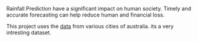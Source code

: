 Rainfall Prediction have a significant impact on human society. Timely and accurate forecasting can help reduce human and financial loss. 

This project uses the [data](https://github.com/amankharwal/Website-data/blob/master/weatherAUS.csv) from various cities of australia. its a very intresting dataset.

